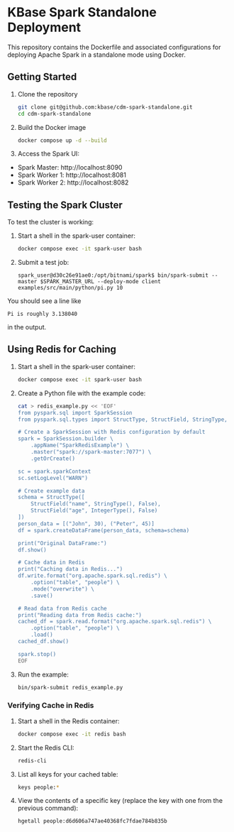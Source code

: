 # KBase Spark Standalone Deployment

This repository contains the Dockerfile and associated configurations for deploying
Apache Spark in a standalone mode using Docker.

## Getting Started

1. Clone the repository

    ```bash
    git clone git@github.com:kbase/cdm-spark-standalone.git
    cd cdm-spark-standalone
    ```

2. Build the Docker image

    ```bash
    docker compose up -d --build
    ```

3. Access the Spark UI:
- Spark Master: http://localhost:8090
- Spark Worker 1: http://localhost:8081
- Spark Worker 2: http://localhost:8082

## Testing the Spark Cluster

To test the cluster is working:

1. Start a shell in the spark-user container:
    ```bash
    docker compose exec -it spark-user bash
    ```

2. Submit a test job:
    ```
    spark_user@d30c26e91ae0:/opt/bitnami/spark$ bin/spark-submit --master $SPARK_MASTER_URL --deploy-mode client examples/src/main/python/pi.py 10
    ```

You should see a line like

```
Pi is roughly 3.138040
```

in the output.

## Using Redis for Caching

1. Start a shell in the spark-user container:
   ```bash
   docker compose exec -it spark-user bash
   ```

2. Create a Python file with the example code:
   ```bash
   cat > redis_example.py << 'EOF'
   from pyspark.sql import SparkSession
   from pyspark.sql.types import StructType, StructField, StringType, IntegerType

   # Create a SparkSession with Redis configuration by default
   spark = SparkSession.builder \
       .appName("SparkRedisExample") \
       .master("spark://spark-master:7077") \
       .getOrCreate()

   sc = spark.sparkContext
   sc.setLogLevel("WARN") 

   # Create example data
   schema = StructType([
       StructField("name", StringType(), False),
       StructField("age", IntegerType(), False)
   ])
   person_data = [("John", 30), ("Peter", 45)]
   df = spark.createDataFrame(person_data, schema=schema)

   print("Original DataFrame:")
   df.show()

   # Cache data in Redis
   print("Caching data in Redis...")
   df.write.format("org.apache.spark.sql.redis") \
       .option("table", "people") \
       .mode("overwrite") \
       .save()

   # Read data from Redis cache
   print("Reading data from Redis cache:")
   cached_df = spark.read.format("org.apache.spark.sql.redis") \
       .option("table", "people") \
       .load()
   cached_df.show()

   spark.stop()
   EOF
   ```

3. Run the example:
   ```bash
   bin/spark-submit redis_example.py
   ```

### Verifying Cache in Redis

1. Start a shell in the Redis container:
   ```bash
   docker compose exec -it redis bash
   ```

2. Start the Redis CLI:
   ```bash
   redis-cli
   ```

3. List all keys for your cached table:
   ```bash
   keys people:*
   ```

4. View the contents of a specific key (replace the key with one from the previous command):
   ```bash
   hgetall people:d6d606a747ae40368fc7fdae784b835b
   ```